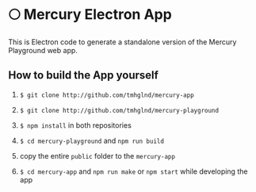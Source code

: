# 🌕 Mercury Electron App

This is Electron code to generate a standalone version of the Mercury Playground web app.

## How to build the App yourself 

1. `$ git clone http://github.com/tmhglnd/mercury-app`

2. `$ git clone http://github.com/tmhglnd/mercury-playground`

3. `$ npm install` in both repositories

4. `$ cd mercury-playground` and `npm run build`

5. copy the entire `public` folder to the `mercury-app`

6. `$ cd mercury-app` and `npm run make` or `npm start` while developing the app
